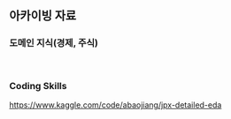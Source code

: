 
## 아카이빙 자료

### 도메인 지식(경제, 주식)

<br>

### Coding Skills

https://www.kaggle.com/code/abaojiang/jpx-detailed-eda
